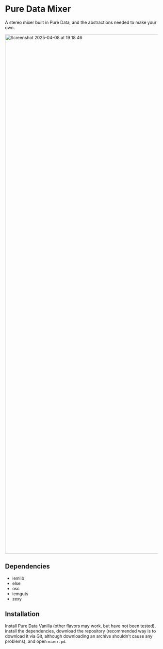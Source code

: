 # Pure Data Mixer

A stereo mixer built in Pure Data, and the abstractions needed to make your own.

<img width="1712" alt="Screenshot 2025-04-08 at 19 18 46" src="https://github.com/user-attachments/assets/a3e0dfb0-c796-4cf8-a38a-8d7db89f4f7f" />

## Dependencies

* iemlib
* else
* osc
* iemguts
* zexy

## Installation

Install Pure Data Vanilla (other flavors may work, but have not been tested), install the dependencies, download the repository (recommended way is to download it via Git, although downloading an archive shouldn't cause any problems), and open `mixer.pd`.

